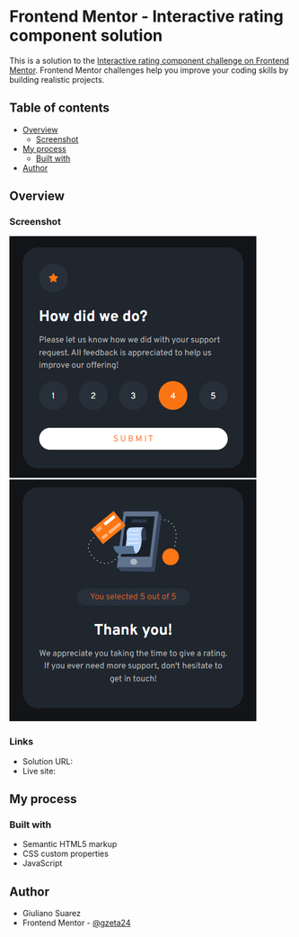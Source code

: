 # Frontend Mentor - Interactive rating component solution

This is a solution to the [Interactive rating component challenge on Frontend Mentor](https://www.frontendmentor.io/challenges/interactive-rating-component-koxpeBUmI). Frontend Mentor challenges help you improve your coding skills by building realistic projects. 

## Table of contents

- [Overview](#overview)
  - [Screenshot](#screenshot)
- [My process](#my-process)
  - [Built with](#built-with)
- [Author](#author)

## Overview

### Screenshot

![solution-screenshot1](./screenshot1.png)
![solution-screenshot2](./screenshot2.png)

### Links

- Solution URL:
- Live site:

## My process

### Built with

- Semantic HTML5 markup
- CSS custom properties
- JavaScript

## Author

- Giuliano Suarez
- Frontend Mentor - [@gzeta24](https://www.frontendmentor.io/profile/gzeta24)

